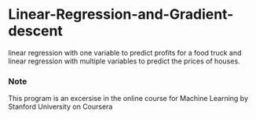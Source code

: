 # Linear-Regression-and-Gradient-descent
linear regression with one variable to predict profits for a food truck and linear regression with multiple variables to predict the prices of houses.
### Note
This program is an excersise in the online course for Machine Learning by Stanford University on Coursera
